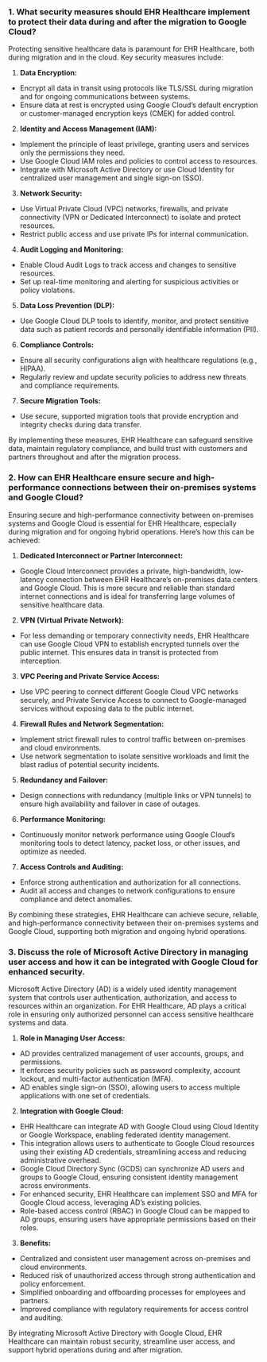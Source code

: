 ### 1. What security measures should EHR Healthcare implement to protect their data during and after the migration to Google Cloud?

Protecting sensitive healthcare data is paramount for EHR Healthcare, both during migration and in the cloud. Key security measures include:

1. **Data Encryption:**

* Encrypt all data in transit using protocols like TLS/SSL during migration and for ongoing communications between systems.
* Ensure data at rest is encrypted using Google Cloud’s default encryption or customer-managed encryption keys (CMEK) for added control.

2. **Identity and Access Management (IAM):**

* Implement the principle of least privilege, granting users and services only the permissions they need.
* Use Google Cloud IAM roles and policies to control access to resources.
* Integrate with Microsoft Active Directory or use Cloud Identity for centralized user management and single sign-on (SSO).

3. **Network Security:**

* Use Virtual Private Cloud (VPC) networks, firewalls, and private connectivity (VPN or Dedicated Interconnect) to isolate and protect resources.
* Restrict public access and use private IPs for internal communication.

4. **Audit Logging and Monitoring:**

* Enable Cloud Audit Logs to track access and changes to sensitive resources.
* Set up real-time monitoring and alerting for suspicious activities or policy violations.

5. **Data Loss Prevention (DLP):**

* Use Google Cloud DLP tools to identify, monitor, and protect sensitive data such as patient records and personally identifiable information (PII).

6. **Compliance Controls:**

* Ensure all security configurations align with healthcare regulations (e.g., HIPAA).
* Regularly review and update security policies to address new threats and compliance requirements.

7. **Secure Migration Tools:**

* Use secure, supported migration tools that provide encryption and integrity checks during data transfer.

By implementing these measures, EHR Healthcare can safeguard sensitive data, maintain regulatory compliance, and build trust with customers and partners throughout and after the migration process.

### 2. How can EHR Healthcare ensure secure and high-performance connections between their on-premises systems and Google Cloud?

Ensuring secure and high-performance connectivity between on-premises systems and Google Cloud is essential for EHR Healthcare, especially during migration and for ongoing hybrid operations. Here’s how this can be achieved:

1. **Dedicated Interconnect or Partner Interconnect:**

* Google Cloud Interconnect provides a private, high-bandwidth, low-latency connection between EHR Healthcare’s on-premises data centers and Google Cloud. This is more secure and reliable than standard internet connections and is ideal for transferring large volumes of sensitive healthcare data.

2. **VPN (Virtual Private Network):**

* For less demanding or temporary connectivity needs, EHR Healthcare can use Google Cloud VPN to establish encrypted tunnels over the public internet. This ensures data in transit is protected from interception.

3. **VPC Peering and Private Service Access:**

* Use VPC peering to connect different Google Cloud VPC networks securely, and Private Service Access to connect to Google-managed services without exposing data to the public internet.

4. **Firewall Rules and Network Segmentation:**

* Implement strict firewall rules to control traffic between on-premises and cloud environments.
* Use network segmentation to isolate sensitive workloads and limit the blast radius of potential security incidents.

5. **Redundancy and Failover:**

* Design connections with redundancy (multiple links or VPN tunnels) to ensure high availability and failover in case of outages.

6. **Performance Monitoring:**

* Continuously monitor network performance using Google Cloud’s monitoring tools to detect latency, packet loss, or other issues, and optimize as needed.

7. **Access Controls and Auditing:**

* Enforce strong authentication and authorization for all connections.
* Audit all access and changes to network configurations to ensure compliance and detect anomalies.

By combining these strategies, EHR Healthcare can achieve secure, reliable, and high-performance connectivity between their on-premises systems and Google Cloud, supporting both migration and ongoing hybrid operations.


### 3. Discuss the role of Microsoft Active Directory in managing user access and how it can be integrated with Google Cloud for enhanced security.

Microsoft Active Directory (AD) is a widely used identity management system that controls user authentication, authorization, and access to resources within an organization. For EHR Healthcare, AD plays a critical role in ensuring only authorized personnel can access sensitive healthcare systems and data.

1. **Role in Managing User Access:**

* AD provides centralized management of user accounts, groups, and permissions.
* It enforces security policies such as password complexity, account lockout, and multi-factor authentication (MFA).
* AD enables single sign-on (SSO), allowing users to access multiple applications with one set of credentials.

2. **Integration with Google Cloud:**

* EHR Healthcare can integrate AD with Google Cloud using Cloud Identity or Google Workspace, enabling federated identity management.
* This integration allows users to authenticate to Google Cloud resources using their existing AD credentials, streamlining access and reducing administrative overhead.
* Google Cloud Directory Sync (GCDS) can synchronize AD users and groups to Google Cloud, ensuring consistent identity management across environments.
* For enhanced security, EHR Healthcare can implement SSO and MFA for Google Cloud access, leveraging AD’s existing policies.
* Role-based access control (RBAC) in Google Cloud can be mapped to AD groups, ensuring users have appropriate permissions based on their roles.

3. **Benefits:**

* Centralized and consistent user management across on-premises and cloud environments.
* Reduced risk of unauthorized access through strong authentication and policy enforcement.
* Simplified onboarding and offboarding processes for employees and partners.
* Improved compliance with regulatory requirements for access control and auditing.

By integrating Microsoft Active Directory with Google Cloud, EHR Healthcare can maintain robust security, streamline user access, and support hybrid operations during and after migration.